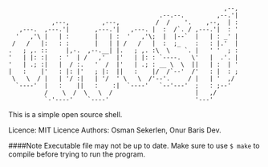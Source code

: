 ```
                                                            ,--, 
                                          .--.--.         ,--.'| 
            ,---,         ,---,          /  /    '.    ,--,  | : 
   ,---.  ,---.'|       ,---.'|   ,---. |  :  /`. / ,---.'|  : ' 
  '   ,'\ |   | :       |   | :  '   ,'\;  |  |--`  |   | : _' | 
 /   /   |:   : :       |   | | /   /   |  :  ;_    :   : |.'  | 
.   ; ,. ::     |,-.  ,--.__| |.   ; ,. :\  \    `. |   ' '  ; : 
'   | |: :|   : '  | /   ,'   |'   | |: : `----.   \'   |  .'. | 
'   | .; :|   |  / :.   '  /  |'   | .; : __ \  \  ||   | :  | ' 
|   :    |'   : |: |'   ; |:  ||   :    |/  /`--'  /'   : |  : ; 
 \   \  / |   | '/ :|   | '/  ' \   \  /'--'.     / |   | '  ,/  
  `----'  |   :    ||   :    :|  `----'   `--'---'  ;   : ;--'   
          /    \  /  \   \  /                       |   ,/       
          `-'----'    `----'                        '---'        
```
This is a simple open source shell.

Licence: MIT Licence
Authors: Osman Sekerlen, Onur Baris Dev.

####Note
Executable file may not be up to date. Make sure to use `$ make` to compile before trying to run the program.
